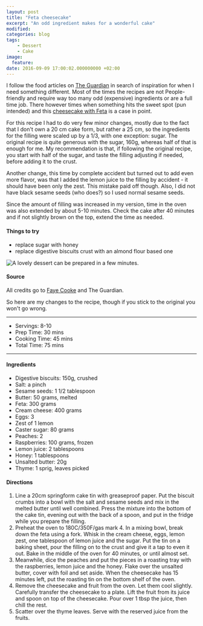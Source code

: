 ```yaml
---
layout: post
title: "Feta cheesecake"
excerpt: "An odd ingredient makes for a wonderful cake"
modified:
categories: blog
tags:
    - Dessert
    - Cake
image:
  feature:
date: 2016-09-09 17:00:02.000000000 +02:00
---
```


I follow the food articles on [The Guardian](https://www.theguardian.com/lifeandstyle/) in search of inspiration for when I need something different. Most of the times the recipes are not People-friendly and require way too many odd (expensive) ingredients or are a full time job. There however times when something hits the sweet spot (pun intended) and this [cheesecake with Feta](https://www.theguardian.com/lifeandstyle/2016/sep/03/feta-cheese-cheesecake-filo-frittata-recipe-swap) is a case in point.

For this recipe I had to do very few minor changes, mostly due to the fact that I don't own a 20 cm cake form, but rather a 25 cm, so the ingredients for the filling were scaled up by a 1/3, with one exception: sugar. The original recipe is quite generous with the sugar, 160g, whereas half of that is enough for me. My recommendation is that, if following the original recipe, you start with half of the sugar, and taste the filling adjusting if needed, before adding it to the crust. 

Another change, this time by complete accident but turned out to add even more flavor, was that I added the lemon juice to the filling by accident - it should have been only the zest. This mistake paid off though. Also, I did not have black sesame seeds (who does?) so I used normal sesame seeds.

Since the amount of filling was increased in my version, time in the oven was also extended by about 5-10 minutes. Check the cake after 40 minutes and  if not slightly brown on the top, extend the time as needed.


#### Things to try
+ replace sugar with honey
+ replace digestive biscuits crust with an almond flour based one

![A lovely dessert can be prepared in a few minutes.](https://dl.dropboxusercontent.com/u/9519660/foodforthepeople/img/FetaCheesecake.jpg)


#### Source
All credits go to [Faye Cooke](https://witness.theguardian.com/user/borrowedbread) and The Guardian.

So here are my changes to the recipe, though if you stick to the original you won't go wrong. 

---
* Servings: 8-10
* Prep Time:  30 mins
* Cooking Time:  45 mins
* Total Time:  75 mins

---


#### Ingredients

* Digestive biscuits: 150g, crushed
* Salt: a pinch 
* Sesame seeds: 1 1/2 tablespoon
* Butter: 50 grams, melted
* Feta: 300 grams
* Cream cheese: 400 grams
* Eggs: 3
* Zest of 1 lemon
* Caster sugar: 80 grams
* Peaches: 2
* Raspberries: 100 grams, frozen 
* Lemon juice: 2 tablespoons
* Honey: 1 tablespoons
* Unsalted butter: 20g 
* Thyme: 1 sprig, leaves picked


#### Directions

1. Line a 20cm springform cake tin with greaseproof paper. Put the biscuit crumbs into a bowl with the salt and sesame seeds and mix in the melted butter until well combined. Press the mixture into the bottom of the cake tin, evening out with the back of a spoon, and put in the fridge while you prepare the filling.
2. Preheat the oven to 180C/350F/gas mark 4. In a mixing bowl, break down the feta using a fork. Whisk in the cream cheese, eggs, lemon zest, one tablespoon of lemon juice and the sugar. Put the tin on a baking sheet, pour the filling on to the crust and give it a tap to even it out. Bake in the middle of the oven for 40 minutes, or until almost set.
3. Meanwhile, dice the peaches and put the pieces in a roasting tray with the raspberries, lemon juice and the honey. Flake over the unsalted butter, cover with foil and set aside. When the cheesecake has 15 minutes left, put the roasting tin on the bottom shelf of the oven.
4. Remove the cheesecake and fruit from the oven. Let them cool slightly. Carefully transfer the cheesecake to a plate. Lift the fruit from its juice and spoon on top of the cheesecake. Pour over 1 tbsp the juice, then chill the rest.
5. Scatter over the thyme leaves. Serve with the reserved juice from the fruits.

